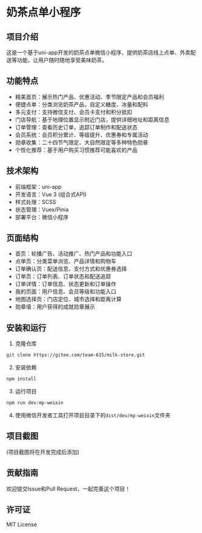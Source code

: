# 奶茶点单小程序

## 项目介绍
这是一个基于uni-app开发的奶茶点单微信小程序，提供奶茶店线上点单、外卖配送等功能，让用户随时随地享受美味奶茶。

## 功能特点
- 精美首页：展示热门产品、优惠活动、季节限定产品和会员福利
- 便捷点单：分类浏览奶茶产品，自定义糖度、冰量和配料
- 多元支付：支持微信支付、会员卡支付和积分抵扣
- 门店导航：基于地理位置显示附近门店，提供详细地址和距离信息
- 订单管理：查看历史订单，追踪订单制作和配送状态
- 会员系统：会员积分累计、等级提升、优惠券和专属活动
- 勋章收集：二十四节气限定、大自然限定等多种特色勋章
- 个性化推荐：基于用户购买习惯推荐可能喜欢的产品

## 技术架构
- 前端框架：uni-app
- 开发语言：Vue 3 (组合式API)
- 样式处理：SCSS
- 状态管理：Vuex/Pinia
- 部署平台：微信小程序

## 页面结构
- 首页：轮播广告、活动推广、热门产品和功能入口
- 点单页：分类菜单浏览、产品详情和购物车
- 订单确认页：配送信息、支付方式和优惠券选择
- 订单页：订单列表、订单状态和配送追踪
- 订单详情：订单信息、状态更新和订单操作
- 我的页面：用户信息、会员等级和功能入口
- 地图选择页：门店定位、城市选择和距离计算
- 勋章墙：用户获得的成就勋章展示

## 安装和运行
1. 克隆仓库
```bash
git clone https://gitee.com/team-615/milk-store.git
```

2. 安装依赖
```bash
npm install
```

3. 运行项目
```bash
npm run dev:mp-weixin
```

4. 使用微信开发者工具打开项目目录下的`dist/dev/mp-weixin`文件夹

## 项目截图
(项目截图将在开发完成后添加)

## 贡献指南
欢迎提交Issue和Pull Request，一起完善这个项目！

## 许可证
MIT License
